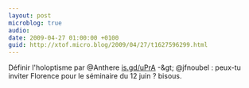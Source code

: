 ```yaml
---
layout: post
microblog: true
audio: 
date: 2009-04-27 01:00:00 +0100
guid: http://xtof.micro.blog/2009/04/27/t1627596299.html
---
```

Définir l'holoptisme par @Anthere [is.gd/uPrA](http://is.gd/uPrA) -&amp;gt; @jfnoubel : peux-tu inviter Florence pour le séminaire du 12 juin ?  bisous.
